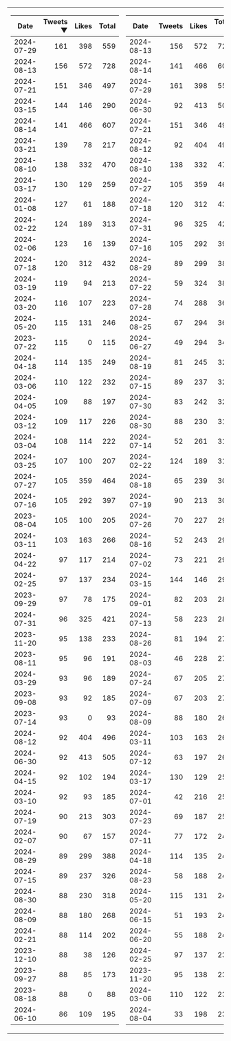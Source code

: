 <table>
<tr><td>


|Date|Tweets ▼|Likes|Total|
|--|--:|--:|--:|
|2024-07-29|161|398|559|
|2024-08-13|156|572|728|
|2024-07-21|151|346|497|
|2024-03-15|144|146|290|
|2024-08-14|141|466|607|
|2024-03-21|139|78|217|
|2024-08-10|138|332|470|
|2024-03-17|130|129|259|
|2024-01-08|127|61|188|
|2024-02-22|124|189|313|
|2024-02-06|123|16|139|
|2024-07-18|120|312|432|
|2024-03-19|119|94|213|
|2024-03-20|116|107|223|
|2024-05-20|115|131|246|
|2023-07-22|115|0|115|
|2024-04-18|114|135|249|
|2024-03-06|110|122|232|
|2024-04-05|109|88|197|
|2024-03-12|109|117|226|
|2024-03-04|108|114|222|
|2024-03-25|107|100|207|
|2024-07-27|105|359|464|
|2024-07-16|105|292|397|
|2023-08-04|105|100|205|
|2024-03-11|103|163|266|
|2024-04-22|97|117|214|
|2024-02-25|97|137|234|
|2023-09-29|97|78|175|
|2024-07-31|96|325|421|
|2023-11-20|95|138|233|
|2023-08-11|95|96|191|
|2024-03-29|93|96|189|
|2023-09-08|93|92|185|
|2023-07-14|93|0|93|
|2024-08-12|92|404|496|
|2024-06-30|92|413|505|
|2024-04-15|92|102|194|
|2024-03-10|92|93|185|
|2024-07-19|90|213|303|
|2024-02-07|90|67|157|
|2024-08-29|89|299|388|
|2024-07-15|89|237|326|
|2024-08-30|88|230|318|
|2024-08-09|88|180|268|
|2024-02-21|88|114|202|
|2023-12-10|88|38|126|
|2023-09-27|88|85|173|
|2023-08-18|88|0|88|
|2024-06-10|86|109|195|

</td><td>


|Date|Tweets|Likes|Total ▼|
|--|--:|--:|--:|
|2024-08-13|156|572|728|
|2024-08-14|141|466|607|
|2024-07-29|161|398|559|
|2024-06-30|92|413|505|
|2024-07-21|151|346|497|
|2024-08-12|92|404|496|
|2024-08-10|138|332|470|
|2024-07-27|105|359|464|
|2024-07-18|120|312|432|
|2024-07-31|96|325|421|
|2024-07-16|105|292|397|
|2024-08-29|89|299|388|
|2024-07-22|59|324|383|
|2024-07-28|74|288|362|
|2024-08-25|67|294|361|
|2024-06-27|49|294|343|
|2024-08-19|81|245|326|
|2024-07-15|89|237|326|
|2024-07-30|83|242|325|
|2024-08-30|88|230|318|
|2024-07-14|52|261|313|
|2024-02-22|124|189|313|
|2024-08-18|65|239|304|
|2024-07-19|90|213|303|
|2024-07-26|70|227|297|
|2024-08-16|52|243|295|
|2024-07-02|73|221|294|
|2024-03-15|144|146|290|
|2024-09-01|82|203|285|
|2024-07-13|58|223|281|
|2024-08-26|81|194|275|
|2024-08-03|46|228|274|
|2024-07-24|67|205|272|
|2024-07-09|67|203|270|
|2024-08-09|88|180|268|
|2024-03-11|103|163|266|
|2024-07-12|63|197|260|
|2024-03-17|130|129|259|
|2024-07-01|42|216|258|
|2024-07-23|69|187|256|
|2024-07-11|77|172|249|
|2024-04-18|114|135|249|
|2024-08-23|58|188|246|
|2024-05-20|115|131|246|
|2024-06-15|51|193|244|
|2024-06-20|55|188|243|
|2024-02-25|97|137|234|
|2023-11-20|95|138|233|
|2024-03-06|110|122|232|
|2024-08-04|33|198|231|

</td><tr>
</table>

